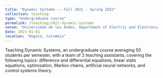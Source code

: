 ```yaml
---
title: "Dynamic Systems -- Fall 2021 - Spring 2022"
collection: teaching
type: "Undergraduate course"
permalink: /teaching/2021-dynamic-systems
venue: "Universidad de los Andes, Department of Electric and Electronic Engineering"
date: 2021-01-01
location: "Bogotá, Colombia"
---
```

Teaching Dynamic Systems, an undergraduate course averaging 50 students per semester, with a team of 2 teaching assistants, covering the following topics: difference and differential equations, linear state equations, optimization, Markov chains, artificial neural networks, and control systems theory.
